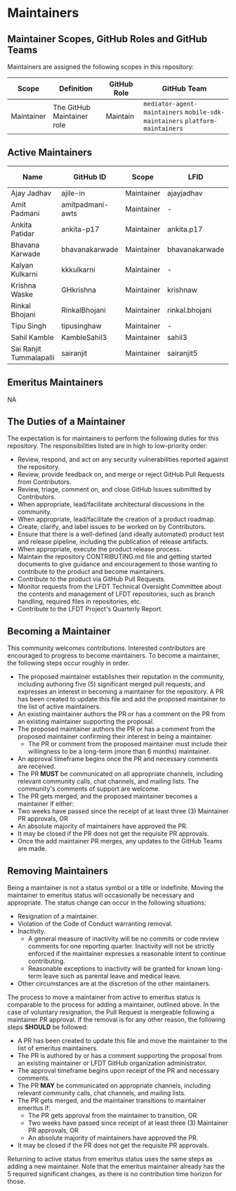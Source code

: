 # Maintainers

## Maintainer Scopes, GitHub Roles and GitHub Teams

Maintainers are assigned the following scopes in this repository:

| Scope      | Definition               | GitHub Role | GitHub Team                                                                  |
| ---------- | ------------------------ | ----------- | ---------------------------------------------------------------------------- |
| Maintainer | The GitHub Maintainer role | Maintain    | `mediator-agent-maintainers` `mobile-sdk-maintainers` `platform-maintainers` |

## Active Maintainers

<!-- Please keep this sorted alphabetically by github -->

| Name                   | GitHub ID       | Scope      | LFID          | Discord ID         | Email                                | Company Affiliation |
|----------------------- | ----------------| ---------- | ------------- | ------------------ | ------------------------------------ | ------------------- |
| Ajay Jadhav            | ajile-in        | Maintainer | ajayjadhav    | ajile_in           | ajay@ayanworks.com                   | AYANWORKS           |
| Amit Padmani           | amitpadmani-awts| Maintainer | -             | amitpadmani        | amit.padmani@ayanworks.com           | AYANWORKS           |
| Ankita Patidar         | ankita-p17      | Maintainer | ankita.p17    | ankita_p           | ankita.patidar@ayanworks.com         | AYANWORKS           |
| Bhavana Karwade        | bhavanakarwade  | Maintainer | bhavanakarwade| Bhavana26          | bhavana.karwade@ayanworks.com        | AYANWORKS           |
| Kalyan Kulkarni        | kkkulkarni      | Maintainer | -             | kalyankulkarni     | kalyan@ayanworks.com                 | AYANWORKS           |
| Krishna Waske          | GHkrishna       | Maintainer | krishnaw      | krishnaaaaaaaaaaaaa| krishna.waske@ayanworks.com          | AYANWORKS           |
| Rinkal Bhojani         | RinkalBhojani   | Maintainer | rinkal.bhojani| rinkal.bhojani     | rinkal.bhojani@ayanworks.com         | AYANWORKS           |
| Tipu Singh             | tipusinghaw     | Maintainer | -             | -                  | tipu.singh@ayanworks.com             | AYANWORKS           |
| Sahil Kamble           | KambleSahil3    | Maintainer | sahil3        | kamble_sahil       | sahil.kamble@ayanworks.com           | AYANWORKS           |
| Sai Ranjit Tummalapalli| sairanjit       | Maintainer | sairanjit5    | sairanjit          | sai.ranjit.tummalapalli@ayanworks.com| AYANWORKS           |

## Emeritus Maintainers
NA

## The Duties of a Maintainer

The expectation is for maintainers to perform the following duties for this repository. The responsibilities listed are in high to low-priority order:

- Review, respond, and act on any security vulnerabilities reported against the repository.
- Review, provide feedback on, and merge or reject GitHub Pull Requests from Contributors.
- Review, triage, comment on, and close GitHub Issues submitted by Contributors.
- When appropriate, lead/facilitate architectural discussions in the community.
- When appropriate, lead/facilitate the creation of a product roadmap.
- Create, clarify, and label issues to be worked on by Contributors.
- Ensure that there is a well-defined (and ideally automated) product test and release pipeline, including the publication of release artifacts.
- When appropriate, execute the product release process.
- Maintain the repository CONTRIBUTING.md file and getting started documents to give guidance and encouragement to those wanting to contribute to the product and become maintainers.
- Contribute to the product via GitHub Pull Requests.
- Monitor requests from the LFDT Technical Oversight Committee about the contents and management of LFDT repositories, such as branch handling, required files in repositories, etc.
- Contribute to the LFDT Project's Quarterly Report.

## Becoming a Maintainer

This community welcomes contributions. Interested contributors are encouraged to progress to become maintainers. To become a maintainer, the following steps occur roughly in order.

- The proposed maintainer establishes their reputation in the community, including authoring five (5) significant merged pull requests, and expresses an interest in becoming a maintainer for the repository. A PR has been created to update this file and add the proposed maintainer to the list of active maintainers.
- An existing maintainer authors the PR or has a comment on the PR from an existing maintainer supporting the proposal.
- The proposed maintainer authors the PR or has a comment from the proposed maintainer confirming their interest in being a maintainer.
  - The PR or comment from the proposed maintainer must include their willingness to be a long-term (more than 6 months) maintainer.
- An approval timeframe begins once the PR and necessary comments are received.
- The PR **MUST** be communicated on all appropriate channels, including relevant community calls, chat channels, and mailing lists. The community's comments of support are welcome.
- The PR gets merged, and the proposed maintainer becomes a maintainer if either:
 - Two weeks have passed since the receipt of at least three (3) Maintainer PR approvals, OR
  - An absolute majority of maintainers have approved the PR.
- It may be closed if the PR does not get the requisite PR approvals.
- Once the add maintainer PR merges, any updates to the GitHub Teams are made.

## Removing Maintainers

Being a maintainer is not a status symbol or a title or indefinite. Moving the maintainer to emeritus status will occasionally be necessary and appropriate.
The status change can occur in the following situations:

- Resignation of a maintainer.
- Violation of the Code of Conduct warranting removal.
- Inactivity.
  - A general measure of inactivity will be no commits or code review comments for one reporting quarter. Inactivity will not be strictly enforced if the maintainer expresses a reasonable intent to continue contributing.
  - Reasonable exceptions to inactivity will be granted for known long-term leave such as parental leave and medical leave.
- Other circumstances are at the discretion of the other maintainers.

The process to move a maintainer from active to emeritus status is comparable to the process for adding a maintainer, outlined above. In the case of voluntary resignation, the Pull Request is mergeable following a maintainer PR approval.
If the removal is for any other reason, the following steps **SHOULD** be followed:

- A PR has been created to update this file and move the maintainer to the list of emeritus maintainers.
- The PR is authored by or has a comment supporting the proposal from an existing maintainer or LFDT GitHub organization administrator.
- The approval timeframe begins upon receipt of the PR and necessary comments.
- The PR **MAY** be communicated on appropriate channels, including relevant community calls, chat channels, and mailing lists.
- The PR gets merged, and the maintainer transitions to maintainer emeritus if: 
  - The PR gets approval from the maintainer to transition, OR 
  - Two weeks have passed since receipt of at least three (3) Maintainer PR approvals, OR 
  - An absolute majority of maintainers have approved the PR.
- It may be closed if the PR does not get the requisite PR approvals.

Returning to active status from emeritus status uses the same steps as adding a new maintainer. 
Note that the emeritus maintainer already has the 5 required significant changes, as there is no contribution time horizon for those.
